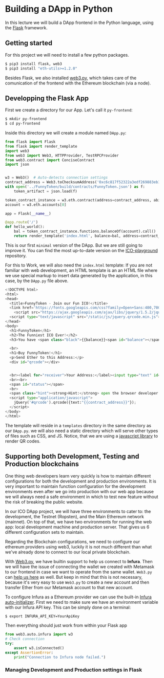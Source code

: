 # Building a DApp in Python
In this lecture we will build a DApp frontend in the Python language, using the [Flask](https://flask.pocoo.org) framework.

## Getting started
For this project we will need to install a few python packages.
```bash
$ pip3 install flask, web3
$ pip3 install "eth-utils>=1.2.0"
```
Besides Flask, we also installed [web3.py](https://web3py.readthedocs.io/en/stable/index.html), which takes care of the comunication of the frontend with the Ethereum blockchain (via a node).


## Developping the Flask App
First we create a directory for our App. Let's call it `py-frontend`:
```bash
$ mkdir py-frontend
$ cd py-frontend
```
Inside this directory we will create a module named `DApp.py`:
```python
from flask import Flask
from flask import render_template
import web3
from web3 import Web3, HTTPProvider, TestRPCProvider
from web3.contract import ConciseContract
import json


w3 = Web3()  # Auto-detects connection settings
contract_address = Web3.toChecksumAddress('0xc6c817f52322a3edf269883eb1d612cb3fa096a2')
with open('../FunnyToken/build/contracts/FunnyToken.json') as f:
    token_artifact = json.load(f)

token_contract_instance = w3.eth.contract(address=contract_address, abi=token_artifact['abi'])
account = w3.eth.accounts[0]

app = Flask(__name__)

@app.route('/')
def hello_world():
    bal = token_contract_instance.functions.balanceOf(account).call()
    return render_template('index.html', balance=bal, address=contract_address, account=account)
```
This is our first `minimal` version of the DApp. But we are still going to improve it. You can find the most up-to-date version on the [ICO-playground](https://github.com/fccoelho/ICO-playground/tree/2018_project) repository. 

For this to Work, we will also need the `index.html` template: If you are not familiar with web development, an HTML template is an an HTML file where we use special markup to insert data generated by the application, in this case, by the `DApp.py` file above. 

```python
<!DOCTYPE html>
<html>
<head>
  <title>FunnyToken - Join our Fun ICO!</title>
  <link href='https://fonts.googleapis.com/css?family=Open+Sans:400,700' rel='stylesheet' type='text/css'>
    <script src="https://ajax.googleapis.com/ajax/libs/jquery/1.5.2/jquery.min.js"></script>
  <script type="text/javascript" src="/static/js/jquery.qrcode.min.js"></script>
</head>
<body>
  <h1>FunnyToken</h1>
  <h2>The Funniest ICO Ever!</h2>
  <h3>You have <span class="black">{{balance}}<span id="balance"></span> Funny</span></h3>

  <br>
  <h1>Buy FunnyToken!</h1>
  <p>Send Ether to this Address:</p>
  <div id="qrcode"></div>


  <br><label for="receiver">Your Address:</label><input type="text" id="receiver" placeholder="{{account}}"></input>
  <br><br>
  <span id="status"></span>
  <br>
  <span class="hint"><strong>Hint:</strong> open the browser developer console to view any errors and warnings.</span>
  <script type="application/javascript">
    jQuery('#qrcode').qrcode({text:"{{contract_address}}"});
  </script>
</body>
</html>
```
The template will reside in a `templates` directory in the same directory as our `DApp.py`. we will also need a static directory which will serve other types of files such as CSS, and JS. Notice, that we are using a [javascript library](https://github.com/jeromeetienne/jquery-qrcode) to render QR codes.

## Supporting both Development, Testing and Production blockchains
One thing web developers learn very quickly is how to maintain different configurations for both the development and production environments. It is very important to maintain function configuration for the development environments even after we go into production with our web app because we will always need a safe environment in which to test new feature without the risk of breaking the public website.

In our ICO DApp project, we will have three environments to cater to: the development, the Testnet (Ropsten), and the Main Ethereum network (mainnet). On top of that, we have two environments for running the web app: local development machine and production server. That gives us 6 different configuration sets to maintain.

Regarding the Blockchain configurations, we need to configure our ethereum providers using web3, luckily it is not much different than what we've already done to connect to our local private blockchain.

With [Web3.py](https://web3py.readthedocs.io/en/stable/node.html?highlight=infura), we have builtin support to help us connect to **Infura**. Then we will have the issue of connecting the wallet we created with Metamask to our frontend in case we want to operate from the same wallet. `Web3.py` can [help us here](https://web3py.readthedocs.io/en/stable/troubleshooting.html#use-metamask-accounts) as well. But keep in mind that this is not necessary, because it's very easy to use `Web3.py` to create a new account and then transfer Ether from our Metamask account to that new account. 

To configure Infura as a Ethereum provider we can use the built-in [Infura auto-initializer](https://web3py.readthedocs.io/en/stable/providers.html#auto-initialization-provider-shortcuts). First we need to make sure we have an environment variable  with our Infura API key. This can be simply done on a terminal:

```bash
$ export INFURA_API_KEY=YourApiKey
```
Then everything should just work from within your Flask app
```python
from web3.auto.infura import w3
# Check connection
try: 
    assert w3.isConnected()
except AssertionError:
    print("Connection to Infura node failed.")
```

### Managing Development and Production settings in Flask

